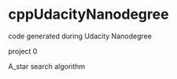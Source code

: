 # cppUdacityNanodegree

code generated during Udacity Nanodegree

project 0

A_star search algorithm
